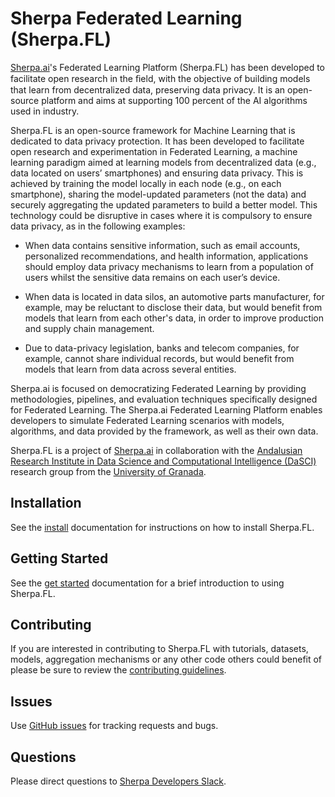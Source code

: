 # Sherpa Federated Learning (Sherpa.FL)

[Sherpa.ai](http://sherpa.ai)'s Federated Learning Platform (Sherpa.FL) has been developed to facilitate open research in the ﬁeld, with the objective of building models that learn from decentralized data, preserving data privacy. It is an open-source platform and aims at supporting 100 percent of the AI algorithms used in industry.

Sherpa.FL is an open-source framework for Machine Learning that is dedicated to data privacy protection. It has been developed to facilitate open research and experimentation in Federated Learning, a machine learning paradigm aimed at learning models from decentralized data (e.g., data located on users’ smartphones) and ensuring data privacy. This is achieved by training the model locally in each node (e.g., on each smartphone), sharing the model-updated parameters (not the data) and securely aggregating the updated parameters to build a better model. This technology could be disruptive in cases where it is compulsory to ensure data privacy, as in the following examples:

*    When data contains sensitive information, such as email accounts, personalized recommendations, and health information, applications should employ data privacy mechanisms to learn from a population of users whilst the sensitive data remains on each user’s device.

*    When data is located in data silos, an automotive parts manufacturer, for example, may be reluctant to disclose their data, but would benefit from models that learn from each other's data, in order to improve production and supply chain management.

*    Due to data-privacy legislation, banks and telecom companies, for example, cannot share individual records, but would benefit from models that learn from data across several entities.

Sherpa.ai is focused on democratizing Federated Learning by providing methodologies, pipelines, and evaluation techniques specifically designed for Federated Learning. The Sherpa.ai Federated Learning Platform enables developers to simulate Federated Learning scenarios with models, algorithms, and data provided by the framework, as well as their own data.

Sherpa.FL is a project of [Sherpa.ai](http://sherpa.ai) in collaboration with the [Andalusian Research Institute in Data Science and Computational Intelligence (DaSCI)](https://dasci.es/) research group from the [University of Granada](https://www.ugr.es/).

## Installation

See the [install](docs/install.md) documentation for instructions on how to install Sherpa.FL.

## Getting Started

See the [get started](docs/get_started.md) documentation for a brief introduction to using Sherpa.FL.

## Contributing

If you are interested in contributing to Sherpa.FL with tutorials, datasets, models, aggregation mechanisms or any other code others could benefit of please be sure to review the [contributing guidelines](CONTRIBUTING.md).

## Issues

Use [GitHub issues](https://github.com/sherpaai/Sherpa.FL/issues) for tracking requests and bugs.

## Questions

Please direct questions to [Sherpa Developers Slack](https://sherpa-developers-invitation.herokuapp.com/).

